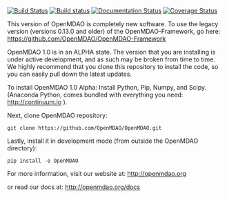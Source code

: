 [![Build Status](https://travis-ci.org/OpenMDAO/OpenMDAO.svg?branch=master)](https://travis-ci.org/OpenMDAO/OpenMDAO)   [![Build status](https://ci.appveyor.com/api/projects/status/7ou38qfgpnhqoxsr/branch/master?svg=true)](https://ci.appveyor.com/project/OpenMDAO/openmdao/branch/master)  [![Documentation Status](https://readthedocs.org/projects/openmdao/badge/?version=latest)](http://openmdao.readthedocs.org/en/latest/)  [![Coverage Status](https://coveralls.io/repos/OpenMDAO/OpenMDAO/badge.svg?branch=master&service=github)](https://coveralls.io/github/OpenMDAO/OpenMDAO?branch=master)

This version of OpenMDAO is completely new software.  To use the legacy version
 (versions 0.13.0 and older) of the OpenMDAO-Framework, go here:
https://github.com/OpenMDAO/OpenMDAO-Framework

OpenMDAO 1.0 is in an ALPHA state. The version that you are
installing is under active development, and as such may be broken from time to
time. We highly recommend that you clone this repository to install the code,
so you can easily pull down the latest updates.

To install OpenMDAO 1.0 Alpha:
Install Python, Pip, Numpy, and Scipy.
(Anaconda Python, comes bundled with everything you need:   http://continuum.io ).

Next, clone OpenMDAO repository:

    git clone https://github.com/OpenMDAO/OpenMDAO.git

Lastly, install it in development mode (from outside the OpenMDAO directory):

    pip install -e OpenMDAO

For more information, visit our website at:
http://openmdao.org

or read our docs at:
http://openmdao.org/docs
